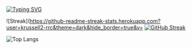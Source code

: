 [![Typing SVG](https://readme-typing-svg.demolab.com?font=Fira+Code&pause=1000&width=435&lines=%23%23+GitHub+Stats+%F0%9F%9A%80)](https://git.io/typing-svg)
<!-- Streak card (alt host + cache-buster) -->
![Streak](https://github-readme-streak-stats.herokuapp.com?user=krussell2-rrc&theme=dark&hide_border=true&v=
[![GitHub Streak](https://streak-stats.demolab.com/?user=krussell2-rrc)](https://git.io/streak-stats)
<!-- Top languages -->
![Top Langs](https://github-readme-stats.vercel.app/api/top-langs/?username=krussell2-rrc&layout=compact&theme=github_dark&hide_border=true&v=3)
